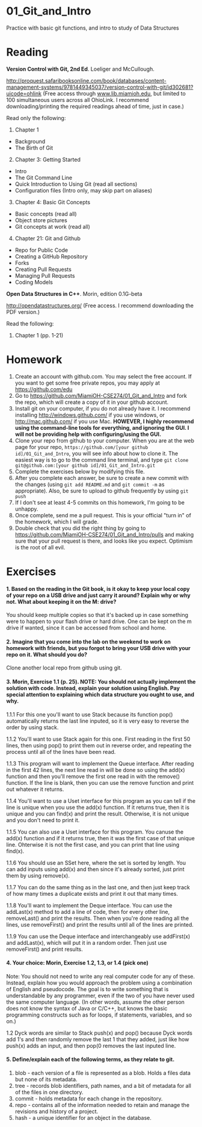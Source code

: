 01_Git_and_Intro
================

Practice with basic git functions, and intro to study of Data Structures

Reading
=======

**Version Control with Git, 2nd Ed**. Loeliger and McCullough. 

http://proquest.safaribooksonline.com/book/databases/content-management-systems/9781449345037/version-control-with-git/id302681?uicode=ohlink (Free access through www.lib.miamioh.edu, but limited to 100 simultaneous users across all OhioLink. I recommend downloading/printing the required readings ahead of time, just in case.)

Read only the following:

1. Chapter 1
  * Background
  * The Birth of Git
2. Chapter 3: Getting Started
  * Intro
  * The Git Command Line
  * Quick Introduction to Using Git (read all sections)
  * Configuration files (Intro only, may skip part on aliases)
3. Chapter 4: Basic Git Concepts
  * Basic concepts (read all)
  * Object store pictures
  * Git concepts at work (read all)
4. Chapter 21: Git and Github
  * Repo for Public Code
  * Creating a GitHub Repository
  * Forks
  * Creating Pull Requests
  * Managing Pull Requests
  * Coding Models

**Open Data Structures in C++**. Morin, edition 0.1G-beta

http://opendatastructures.org/ (Free access. I recommend downloading the PDF version.)

Read the following:

1. Chapter 1 (pp. 1-21)

Homework
========

1. Create an account with github.com. You may select the free account. If you want to get some free private repos, you may apply at https://github.com/edu
2. Go to https://github.com/MiamiOH-CSE274/01_Git_and_Intro and fork the repo, which will create a copy of it in your github account.
3. Install git on your computer, if you do not already have it. I recommend installing http://windows.github.com/ if you use windows, or http://mac.github.com/ if you use Mac. **HOWEVER, I highly recommend using the command-line tools for everything, and ignoring the GUI. I will not be providing help with configuring/using the GUI.**
4. Clone your repo from github to your computer. When you are at the web page for your repo, `https://github.com/[your github id]/01_Git_and_Intro`, you will see info about how to clone it. The easiest way is to go to the command line terminal, and type `git clone git@github.com:[your github id]/01_Git_and_Intro.git`
6. Complete the exercises below by modifying this file.
7. After you complete each answer, be sure to create a new commit with the changes (using `git add README.md` and `git commit -m` as appropriate). Also, be sure to upload to github frequently by using `git push`
8. If I don't see at least 4-5 commits on this homework, I'm going to be unhappy.
9. Once complete, send me a pull request. This is your official "turn in" of the homework, which I will grade.
10. Double check that you did the right thing by going to https://github.com/MiamiOH-CSE274/01_Git_and_Intro/pulls and making sure that your pull request is there, and looks like you expect. Optimism is the root of all evil.

Exercises
=========

#### 1. Based on the reading in the Git book, is it okay to keep your local copy of your repo on a USB drive and just carry it around? Explain why or why not. What about keeping it on the M: drive?

You should keep multiple copies so that it's backed up in case something were to happen to your flash drive or hard drive. One can be kept on the m drive if wanted, since it can be accessed from school and home.

#### 2. Imagine that you come into the lab on the weekend to work on homework with friends, but you forgot to bring your USB drive with your repo on it. What should you do?

Clone another local repo from github using git.

#### 3. Morin, Exercise 1.1 (p. 25). NOTE: You should not actually implement the solution with code. Instead, explain your solution using English. Pay special attention to explaining which data structure you ought to use, and why.

1.1.1 For this one you'll want to use Stack because its function pop() automatically returns the last line inputed, so it is very easy to reverse the order by using stack.

1.1.2 You'll want to use Stack again for this one. First reading in the first 50 lines, then using pop() to print them out in reverse order, and repeating the process until all of the lines have been read. 

1.1.3 This program will want to implement the Queue interface. After reading in the first 42 lines, the next line read in will be done so using the add(x) function and then you'll remove the first one read in with the remove() function. If the line is blank, then you can use the remove function and print out whatever it returns. 

1.1.4 You'll want to use a Uset interface for this program as you can tell if the line is unique when you use the add(x) function. If it returns true, then it is unique and you can find(x) and print the result. Otherwise, it is not unique and you don't need to print it.

1.1.5 You can also use a Uset interface for this program. You canuse the add(x) function and if it returns true, then it was the first case of that unique line. Ohterwise it is not the first case, and you can print that line using find(x).

1.1.6 You should use an SSet here, where the set is sorted by length. You can add inputs using add(x) and then since it's already sorted, just print them by using remove(x).

1.1.7 You can do the same thing as in the last one, and then just keep track of how many times a duplicate exists and print it out that many times.

1.1.8 You'll want to implement the Deque interface. You can use the addLast(x) method to add a line of code, then for every other line, removeLast() and print the results. Then when you're done reading all the lines, use removeFirst() and print the results until all of the lines are printed.

1.1.9 You can use the Deque interface and interchangeably use addFirst(x) and addLast(x), which will put it in a random order. Then just use removeFirst() and print results.

#### 4. Your choice: Morin, Exercise 1.2, 1.3, or 1.4 (pick one)

Note: You should not need to write any real computer code for any of these. Instead, explain how you would approach the problem using a combination of English and pseudocode. The goal is to write something that is understandable by any programmer, even if the two of you have never used the same computer language. (In other words, assume the other person does not know the syntax of Java or C/C++, but knows the basic programming constructs such as for loops, if statements, variables, and so on.)

1.2 Dyck words are similar to Stack push(x) and pop() because Dyck words add 1's and then randomly remove the last 1 that they added, just like how push(x) adds an input, and then pop(0 removes the last inputed line.

#### 5. Define/explain each of the following terms, as they relate to git.

1. blob - each version of a file is represented as a blob. Holds a files data but none of its metadata.
2. tree - records blob identifiers, path names, and a bit of metadata for all of the files in one directory.
3. commit - holds metadata for each change in the repository.
4. repo - contains all of the information needed to retain and manage the revisions and history of a project.
5. hash - a unique identifier for an object in the database.